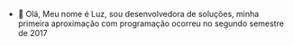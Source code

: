 - 👋 Olá,
Meu nome é Luz, sou desenvolvedora de soluções, minha primeira aproximação com programação ocorreu no segundo semestre de 2017 
<!---
LuzEsperanza/LuzEsperanza is a ✨ special ✨ repository because its `README.md` (this file) appears on your GitHub profile.
You can click the Preview link to take a look at your changes.
--->
